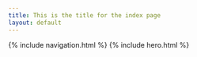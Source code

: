 ```yaml
---
title: This is the title for the index page
layout: default
---
```


{% include navigation.html %}
{% include hero.html %}
